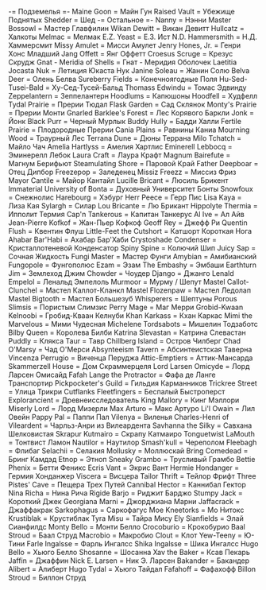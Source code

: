 -= Подземелья =-
Maine Goon = Майн Гун
Raised Vault = Убежище Поднятых
Shedder = Шед
-= Остальное =-
Nanny = Нэнни
Master Bossowl = Мастер Главфилин
Wikan Dewitt = Викан Девитт
Hullcatz = Халкоты
Melmac = Мелмак
E.Z. Yeast = Е.З. Ист
N.D. Hammersmith = Н.Д. Хаммерсмит
Missy Amulet = Мисси Амулет
Jenry Hones, Jr. = Генри Хонс Младший
Jang Offett = Янг Оффетт
Croesus Scruge = Крезус Скрудж
Gnat - Meridia of Shells = Гнат - Меридия Оболочек
Laetitia Jocasta Nuk = Летиция Юкаста Нук
Janine Soleau = Жанин Солю
Belva Deer = Олень Белва
Sureberry Fields = Конечноягодные Поля
Hu-Sed-Tusei-Bald = Ху-Сед-Тусей-Бальд
Thomass Edwindu = Томас Эдвинду
Zeppelantern = Зеппелантерн
Hoodlums = Капюшоны
Hoodfell = Худфелл
Tydal Prairie = Прерии Тюдал
Flask Garden = Сад Склянок
Monty's Prairie = Прерии Монти
Gnarled Barklee's Forest = Лес Корявого Баркли
Jonk = Йонк
Black Purr = Черный Мурлык
Buddy Hully = Бадди Халли
Fertile Prairie = Плодородные Прерии
Cania Plains = Равнины Каниа
Mourning Wood = Траурный Лес
Terrana Dune = Дюны Террана
Milo Tchatch = Майло Чач
Amelia Hartlyss = Амелия Хартлис
Eminerell Lebbocq = Эминерелл Лебок
Laura Craft = Лаура Крафт
Magnum Bairefute = Магнум Берифьют
Steamulating Shore = Паровой Край
Father Deepboar = Отец Дипбор
Freezepop = Заледенец
Missiz Freezz = Миссиз Фриз
Mayor Cantile = Майор Кантайл
Lucille Bricant = Люсиль Брикент
Immaterial University of Bonta = Духовный Университет Бонты
Snowfoux = Снежнолис
Harebourg = Хэбург
Herr Peece = Герр Пис
Lisa Kaya = Лиза Кая
Sylargh = Силар
Lou Bricante = Лю Брикант
Hippolyte Thermia = Ипполит Термия
Cap'n Tankerous = Капитан Танкерус
Al Ive = Ал Айв
Jean-Pierre Kofkof = Жан-Пьер Кофкоф
Geoff Rey = Джефф Ри
Quentin Flush = Квентин Флуш
Little-Feet the Cutshort = Катшорт Короткая Нога
Ahabar Bar'Habi = Ахабар Бар'Хаби
Crystoshade Condenser = Кристаллотеневой Конденсатор
Spiny Spine = Колючий Шип
Juicy Sap = Сочная Жидкость
Fungi Master = Мастер Фунги
Amybian = Амибианский
Fungopole = Фунгополюс
Ezam = Эзам
The Embashy = Эмбаши
Earthturn Jim = Землеход Джим
Chowder = Чоудер
Django = Джанго
Lenald Empelol = Ленальд Эмпелоль
Murmoor = Мурму / Шепут
Mastel Callot-Clunchel = Мастел Каллот-Кланкл
Mastel Flozenpaw = Мастел Ледолап
Mastel Bigtooth = Мастел Большезуб
Whisperers = Шептуны
Porous Slimsis = Пористым Слимзис
Perry Mage = Маг Мерри
Grobid-Kwaan Kelnoobi = Гробид-Кваан Келнуби
Khan Karkass = Кхан Каркас
Mimi the Marvelous = Мими Чудесная
Michelene Tordsabots = Мишелин Тодзаботс
Bilby Queen = Королева Билби
Katrina Slevastan = Катрина Слевастан
Puddly = Клякса
Taur = Тавр
Chillberg Island = Остров Чилберг
Chad O'Marsy = Чад О'Мерси
Absynteeism Tavern = Абсинтеистская Таверна
Vincenza Perrugio = Виченца Перуджа
Attic-Emptiers = Аттик-Мансарда
Skammerzell House = Дом Скраммерцеля
Lord Larsen Omicyde = Лорд Ларсен Омисайд
Fafah Lange the Protractor = Фафа де Ланге Транспортир
Pickpocketer's Guild = Гильдия Карманников
Trickree Street = Улица Трикри
Cutflanks Fleetfingers = Беспалый Быстроперст
Explorancient = Древнеисследователь
King Mallory = Кинг Мэллори
Miserly Lord = Лорд Мизерли
Max Arturo = Макс Артуро
Li'l Owain = Лил Овейн
Pappy Pal = Паппи Пал
Vilenya = Виленья
Charles-Henri of Vileardent = Чарльз-Анри из Вилеардента
Savhanna the Silky = Савхана Шелковистая
Skrapur Kutmairo = Скрапу Катмаиро
Tonguetwist LaMouth = Тонтвист Ламон
Nautilor = Наутилор
Smash'kull = Череполом
Fleebagh = Флибаг
Selachii = Селакия
Mollusky = Моллюскай
Bring Comedead = Бринг Камдэд
Etnop = Этноп
Sneaky Grambo = Трусливый Грамбо
Bettie Phenix = Бетти Феникс
Ecris Vant = Экрис Вант
Hermie Hondanger = Гермия Хонданжер
Viscera = Висцера
Tailor Thrift = Тейлор Фрифт
Three Pistes' Cave = Пещера Трех Путей
Cannibal Hector = Каннибал Гектор
Nina Richa = Нина Рича
Rigide Barjo = Риджит Барджо
Stumpy Jack = Короткий Джек
Georgiana Marni = Джорджиана Марни
Jaffacrack = Джаффакрак
Sarkophagus = Саркофагус
Moe Kneetorks = Мо Нитокс
Krustiblak = Крустиблак
Tyra Misu = Тайра Мису
Ely Sianfields = Элай Сианфилдс
Monty Bello = Монти Белло
Crocoburio = Крокобурио
Baal Stroud = Баал Струд
Macrobio = Макробио
Clout = Клот
Yew-Teeny = Ю-Тини
Farle Ingalsse = Фарль Ингалсс
Shika Ingalsse = Шика Ингалсс
Hugo Bello = Хьюго Белло
Shosanne = Шосанна
Xav the Baker = Ксав Пекарь
Jaffin = Джаффин
Nick E. Larsen = Ник Э. Ларсен
Bakander = Бакандер
Alibert = Алиберт
Hugo Tydal = Хьюго Тайдал
Fafahoff = Фафахофф
Billon Stroud = Биллон Струд

